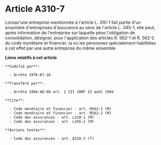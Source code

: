 # Article A310-7

Lorsqu'une entreprise mentionnée à l'article L. 310-1 fait partie d'un ensemble d'entreprises d'assurance au sens de
l'article L. 345-1, elle peut, après information de l'entreprise sur laquelle pèse l'obligation de consolidation, désigner,
pour l'application des articles R. 562-1 et R. 562-2 du code monétaire et financier, la ou les personnes spécialement
habilitées à cet effet par une autre entreprise du même ensemble.

**Liens relatifs à cet article**

	**Codifié par**:

	  - Arrêté 1976-07-16

	**Transféré par**:

	  - Arrêté 1994-08-08 art. 1 III JORF 23 août 1994

	**Cite**:

	  - Code monétaire et financier - art. R562-1 (M)
	  - Code monétaire et financier - art. R562-2 (M)
	  - Code des assurances - art. L310-1 (M)
	  - Code des assurances - art. L345-1 (M)

	**Anciens textes**:

	  - Code des assurances - art. A310-3 (T)

